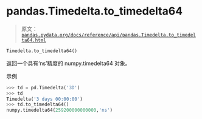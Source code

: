 # pandas.Timedelta.to_timedelta64

> 原文：[`pandas.pydata.org/docs/reference/api/pandas.Timedelta.to_timedelta64.html`](https://pandas.pydata.org/docs/reference/api/pandas.Timedelta.to_timedelta64.html)

```py
Timedelta.to_timedelta64()
```

返回一个具有‘ns’精度的 numpy.timedelta64 对象。

示例

```py
>>> td = pd.Timedelta('3D')
>>> td
Timedelta('3 days 00:00:00')
>>> td.to_timedelta64()
numpy.timedelta64(259200000000000,'ns') 
```
